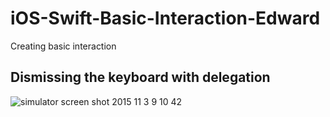 # iOS-Swift-Basic-Interaction-Edward
Creating basic interaction

## Dismissing the keyboard with delegation
![simulator screen shot 2015 11 3 9 10 42](https://cloud.githubusercontent.com/assets/14995576/10908932/3fec784a-8270-11e5-900b-b8f56c9bf5d0.png)

